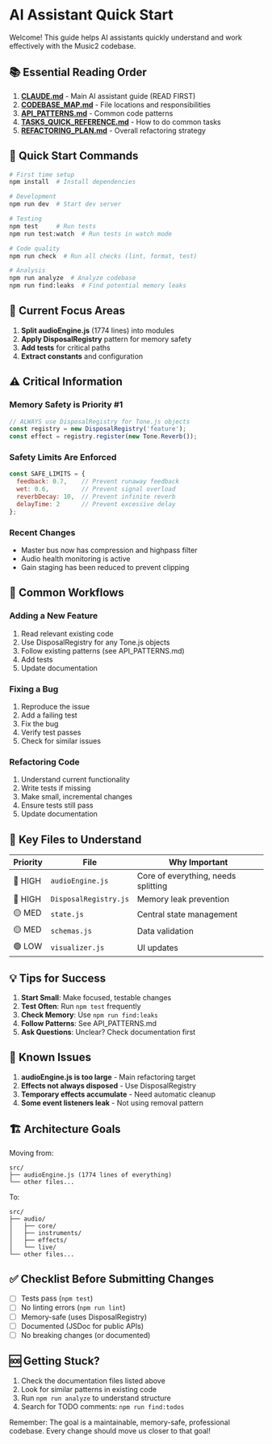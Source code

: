 # AI Assistant Quick Start

Welcome! This guide helps AI assistants quickly understand and work effectively with the Music2 codebase.

## 📚 Essential Reading Order

1. **[CLAUDE.md](./CLAUDE.md)** - Main AI assistant guide (READ FIRST)
2. **[CODEBASE_MAP.md](./CODEBASE_MAP.md)** - File locations and responsibilities  
3. **[API_PATTERNS.md](./API_PATTERNS.md)** - Common code patterns
4. **[TASKS_QUICK_REFERENCE.md](./TASKS_QUICK_REFERENCE.md)** - How to do common tasks
5. **[REFACTORING_PLAN.md](./REFACTORING_PLAN.md)** - Overall refactoring strategy

## 🚀 Quick Start Commands

```bash
# First time setup
npm install  # Install dependencies

# Development
npm run dev  # Start dev server

# Testing
npm test     # Run tests
npm run test:watch  # Run tests in watch mode

# Code quality
npm run check  # Run all checks (lint, format, test)

# Analysis
npm run analyze  # Analyze codebase
npm run find:leaks  # Find potential memory leaks
```

## 🎯 Current Focus Areas

1. **Split audioEngine.js** (1774 lines) into modules
2. **Apply DisposalRegistry** pattern for memory safety
3. **Add tests** for critical paths
4. **Extract constants** and configuration

## ⚠️ Critical Information

### Memory Safety is Priority #1
```javascript
// ALWAYS use DisposalRegistry for Tone.js objects
const registry = new DisposalRegistry('feature');
const effect = registry.register(new Tone.Reverb());
```

### Safety Limits Are Enforced
```javascript
const SAFE_LIMITS = {
  feedback: 0.7,    // Prevent runaway feedback
  wet: 0.6,         // Prevent signal overload
  reverbDecay: 10,  // Prevent infinite reverb
  delayTime: 2      // Prevent excessive delay
};
```

### Recent Changes
- Master bus now has compression and highpass filter
- Audio health monitoring is active
- Gain staging has been reduced to prevent clipping

## 🔧 Common Workflows

### Adding a New Feature
1. Read relevant existing code
2. Use DisposalRegistry for any Tone.js objects
3. Follow existing patterns (see API_PATTERNS.md)
4. Add tests
5. Update documentation

### Fixing a Bug
1. Reproduce the issue
2. Add a failing test
3. Fix the bug
4. Verify test passes
5. Check for similar issues

### Refactoring Code
1. Understand current functionality
2. Write tests if missing
3. Make small, incremental changes
4. Ensure tests still pass
5. Update documentation

## 📁 Key Files to Understand

| Priority | File | Why Important |
|----------|------|---------------|
| 🔴 HIGH | `audioEngine.js` | Core of everything, needs splitting |
| 🔴 HIGH | `DisposalRegistry.js` | Memory leak prevention |
| 🟡 MED | `state.js` | Central state management |
| 🟡 MED | `schemas.js` | Data validation |
| 🟢 LOW | `visualizer.js` | UI updates |

## 💡 Tips for Success

1. **Start Small**: Make focused, testable changes
2. **Test Often**: Run `npm test` frequently
3. **Check Memory**: Use `npm run find:leaks`
4. **Follow Patterns**: See API_PATTERNS.md
5. **Ask Questions**: Unclear? Check documentation first

## 🐛 Known Issues

1. **audioEngine.js is too large** - Main refactoring target
2. **Effects not always disposed** - Use DisposalRegistry
3. **Temporary effects accumulate** - Need automatic cleanup
4. **Some event listeners leak** - Not using removal pattern

## 🏗️ Architecture Goals

Moving from:
```
src/
├── audioEngine.js (1774 lines of everything)
└── other files...
```

To:
```
src/
├── audio/
│   ├── core/
│   ├── instruments/
│   ├── effects/
│   └── live/
└── other files...
```

## ✅ Checklist Before Submitting Changes

- [ ] Tests pass (`npm test`)
- [ ] No linting errors (`npm run lint`)
- [ ] Memory-safe (uses DisposalRegistry)
- [ ] Documented (JSDoc for public APIs)
- [ ] No breaking changes (or documented)

## 🆘 Getting Stuck?

1. Check the documentation files listed above
2. Look for similar patterns in existing code
3. Run `npm run analyze` to understand structure
4. Search for TODO comments: `npm run find:todos`

Remember: The goal is a maintainable, memory-safe, professional codebase. Every change should move us closer to that goal!